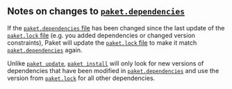 ## Notes on changes to [`paket.dependencies`](dependencies-file.html)

If the [`paket.dependencies` file](dependencies-file.html) has been changed
since the last update of the [`paket.lock` file](lock-file.html) (e.g. you added
dependencies or changed version constraints), Paket will update the
[`paket.lock` file](lock-file.html) to make it match
[`paket.dependencies`](dependencies-file.html) again.

Unlike [`paket update`](paket-update.html),
[`paket install`](paket-install.html) will only look for new versions of
dependencies that have been modified in
[`paket.dependencies`](dependencies-file.html) and use the version from
[`paket.lock`](lock-file.html) for all other dependencies.
